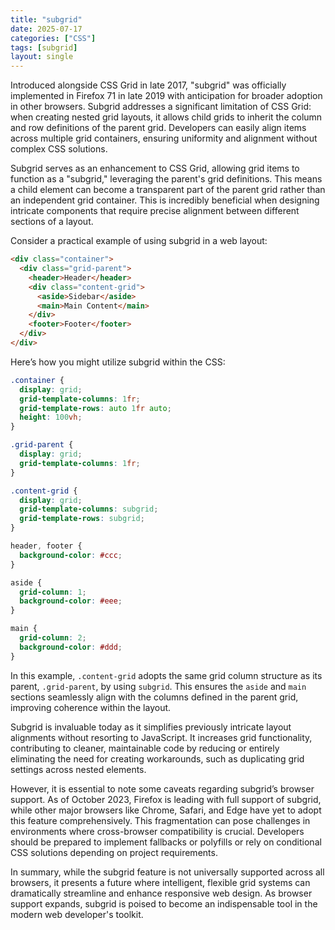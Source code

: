 ```yaml
---
title: "subgrid"
date: 2025-07-17
categories: ["CSS"]
tags: [subgrid]
layout: single
---
```


Introduced alongside CSS Grid in late 2017, "subgrid" was officially implemented in Firefox 71 in late 2019 with anticipation for broader adoption in other browsers. Subgrid addresses a significant limitation of CSS Grid: when creating nested grid layouts, it allows child grids to inherit the column and row definitions of the parent grid. Developers can easily align items across multiple grid containers, ensuring uniformity and alignment without complex CSS solutions.

Subgrid serves as an enhancement to CSS Grid, allowing grid items to function as a "subgrid," leveraging the parent's grid definitions. This means a child element can become a transparent part of the parent grid rather than an independent grid container. This is incredibly beneficial when designing intricate components that require precise alignment between different sections of a layout.

Consider a practical example of using subgrid in a web layout:

```html
<div class="container">
  <div class="grid-parent">
    <header>Header</header>
    <div class="content-grid">
      <aside>Sidebar</aside>
      <main>Main Content</main>
    </div>
    <footer>Footer</footer>
  </div>
</div>
```

Here’s how you might utilize subgrid within the CSS:

```css
.container {
  display: grid;
  grid-template-columns: 1fr;
  grid-template-rows: auto 1fr auto;
  height: 100vh;
}

.grid-parent {
  display: grid;
  grid-template-columns: 1fr;
}

.content-grid {
  display: grid;
  grid-template-columns: subgrid;
  grid-template-rows: subgrid;
}

header, footer {
  background-color: #ccc;
}

aside {
  grid-column: 1;
  background-color: #eee;
}

main {
  grid-column: 2;
  background-color: #ddd;
}
```

In this example, `.content-grid` adopts the same grid column structure as its parent, `.grid-parent`, by using `subgrid`. This ensures the `aside` and `main` sections seamlessly align with the columns defined in the parent grid, improving coherence within the layout.

Subgrid is invaluable today as it simplifies previously intricate layout alignments without resorting to JavaScript. It increases grid functionality, contributing to cleaner, maintainable code by reducing or entirely eliminating the need for creating workarounds, such as duplicating grid settings across nested elements.

However, it is essential to note some caveats regarding subgrid’s browser support. As of October 2023, Firefox is leading with full support of subgrid, while other major browsers like Chrome, Safari, and Edge have yet to adopt this feature comprehensively. This fragmentation can pose challenges in environments where cross-browser compatibility is crucial. Developers should be prepared to implement fallbacks or polyfills or rely on conditional CSS solutions depending on project requirements.

In summary, while the subgrid feature is not universally supported across all browsers, it presents a future where intelligent, flexible grid systems can dramatically streamline and enhance responsive web design. As browser support expands, subgrid is poised to become an indispensable tool in the modern web developer's toolkit.
